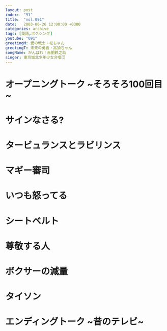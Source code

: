 ```yaml
---
layout: post
index:  "91"
title:  "vol.091"
date:   2003-06-26 12:00:00 +0300
categories: archive
tags: [英語,ボクシング]
youtube: "091"
greetingM: 愛の戦士・松ちゃん
greetingT: 未来の勇者・高須ちゃん
songName: がんばれ！赤胴鈴之助
singer: 東京城北少年少女合唱団
---
```


# オープニングトーク ~そろそろ100回目~


# サインなさる?


# タービュランスとラビリンス


# マギー審司


# いつも怒ってる


# シートベルト


# 尊敬する人


# ボクサーの減量


# タイソン


# エンディングトーク ~昔のテレビ~
